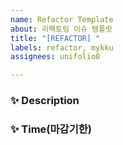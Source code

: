 ```yaml
---
name: Refactor Template
about: 리팩토링 이슈 템플릿
title: "[REFACTOR] "
labels: refactor, mykku
assignees: unifolio0

---
```


### ✨ Description

### ✨ Time(마감기한)
